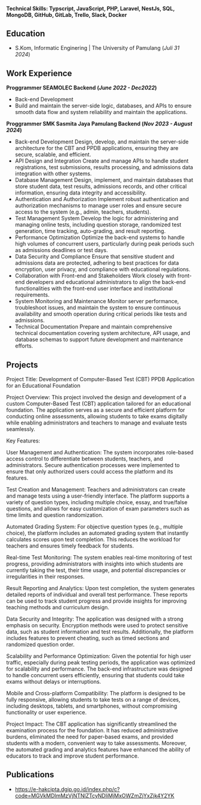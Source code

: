 #### Technical Skills: Typscript, JavaScript, PHP, Laravel, NestJs, SQL, MongoDB, GitHub, GitLab, Trello, Slack, Docker

## Education 			        		
- S.Kom, Informatic Enginering | The University of Pamulang (_Juli 31 2024_)

## Work Experience
**Proggrammer SEAMOLEC Backend (_June 2022 - Dec2022_)**
- Back-end Development
- Build and maintain the server-side logic, databases, and APIs to ensure smooth data flow and system reliability and maintain the applications.
  
**Proggrammer SMK Sasmita Jaya Pamulang Backend (_Nov 2023 - August 2024_)**
- Back-end Development
  Design, develop, and maintain the server-side architecture for the CBT and PPDB applications, ensuring they are secure, scalable, and efficient.
- API Design and Integration
  Create and manage APIs to handle student registrations, test submissions, results processing, and admissions data integration with other systems.
- Database Management
  Design, implement, and maintain databases that store student data, test results, admissions records, and other critical information, ensuring data integrity and 
  accessibility.
- Authentication and Authorization
  Implement robust authentication and authorization mechanisms to manage user roles and ensure secure access to the system (e.g., admin, teachers, students).
- Test Management System
  Develop the logic for administering and managing online tests, including question storage, randomized test generation, time tracking, auto-grading, and result 
  reporting.
- Performance Optimization
  Optimize the back-end systems to handle high volumes of concurrent users, particularly during peak periods such as admissions deadlines or test days.
- Data Security and Compliance
  Ensure that sensitive student and admissions data are protected, adhering to best practices for data encryption, user privacy, and compliance with educational 
  regulations.
- Collaboration with Front-end and Stakeholders
  Work closely with front-end developers and educational administrators to align the back-end functionalities with the front-end user interface and institutional 
  requirements.
- System Monitoring and Maintenance
  Monitor server performance, troubleshoot issues, and maintain the system to ensure continuous availability and smooth operation during critical periods like 
  tests and admissions.
- Technical Documentation
  Prepare and maintain comprehensive technical documentation covering system architecture, API usage, and database schemas to support future development and 
  maintenance efforts.
  
## Projects
 Project Title: Development of Computer-Based Test (CBT) PPDB Application for an Educational Foundation

Project Overview:
This project involved the design and development of a custom Computer-Based Test (CBT) application tailored for an educational foundation. The application serves as a secure and efficient platform for conducting online assessments, allowing students to take exams digitally while enabling administrators and teachers to manage and evaluate tests seamlessly.

Key Features:

User Management and Authentication:
The system incorporates role-based access control to differentiate between students, teachers, and administrators. Secure authentication processes were implemented to ensure that only authorized users could access the platform and its features.

Test Creation and Management:
Teachers and administrators can create and manage tests using a user-friendly interface. The platform supports a variety of question types, including multiple choice, essay, and true/false questions, and allows for easy customization of exam parameters such as time limits and question randomization.

Automated Grading System:
For objective question types (e.g., multiple choice), the platform includes an automated grading system that instantly calculates scores upon test completion. This reduces the workload for teachers and ensures timely feedback for students.

Real-time Test Monitoring:
The system enables real-time monitoring of test progress, providing administrators with insights into which students are currently taking the test, their time usage, and potential discrepancies or irregularities in their responses.

Result Reporting and Analytics:
Upon test completion, the system generates detailed reports of individual and overall test performance. These reports can be used to track student progress and provide insights for improving teaching methods and curriculum design.

Data Security and Integrity:
The application was designed with a strong emphasis on security. Encryption methods were used to protect sensitive data, such as student information and test results. Additionally, the platform includes features to prevent cheating, such as timed sections and randomized question order.

Scalability and Performance Optimization:
Given the potential for high user traffic, especially during peak testing periods, the application was optimized for scalability and performance. The back-end infrastructure was designed to handle concurrent users efficiently, ensuring that students could take exams without delays or interruptions.

Mobile and Cross-platform Compatibility:
The platform is designed to be fully responsive, allowing students to take tests on a range of devices, including desktops, tablets, and smartphones, without compromising functionality or user experience.

Project Impact:
The CBT application has significantly streamlined the examination process for the foundation. It has reduced administrative burdens, eliminated the need for paper-based exams, and provided students with a modern, convenient way to take assessments. Moreover, the automated grading and analytics features have enhanced the ability of educators to track and improve student performance.


## Publications

- <https://e-hakcipta.dgip.go.id/index.php/c?code=MGVkMDlmMzVjNTNlZTcyNDliMjMxOWZmZjYxZjk4Y2YK>

